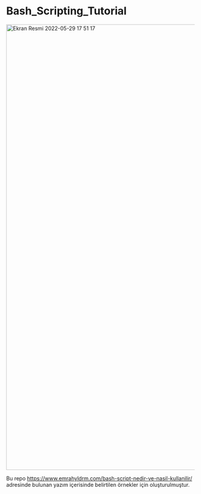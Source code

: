 # Bash_Scripting_Tutorial

<img width="1192" alt="Ekran Resmi 2022-05-29 17 51 17" src="https://user-images.githubusercontent.com/60710585/170875696-b497caf5-02b4-4f43-bf47-974ccdf7a8ea.png">


Bu repo https://www.emrahyldrm.com/bash-script-nedir-ve-nasil-kullanilir/ adresinde bulunan yazım içerisinde belirtilen örnekler için oluşturulmuştur.
